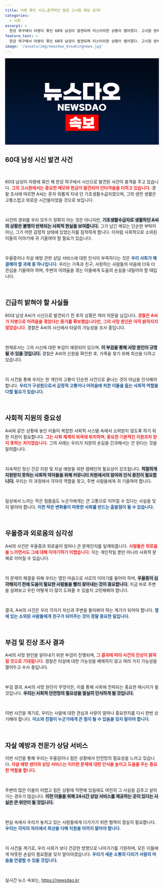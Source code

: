 ```yaml
---
title: 아령 묶인 시신…충격적인 발견 고시원 메모 공개!
categories:
  - 사회
excerpt: >
  한강 하구에서 아령이 묶인 60대 남성이 발견되며 미스터리한 상황이 벌어졌다. 고시원 방에 남긴 청소 부탁 메모와 살고 싶지 않다는 달력 메시지로 의문이 커지고 있다. 과연 그의 죽음 뒤에는 어떤 이야기가 숨겨져 있을까?
feature_text: >
  한강 하구에서 아령이 묶인 60대 남성이 발견되며 미스터리한 상황이 벌어졌다. 고시원 방에 남긴 청소 부탁 메모와 살고 싶지 않다는 달력 메시지로 의문이 커지고 있다. 과연 그의 죽음 뒤에는 어떤 이야기가 숨겨져 있을까?
image: '/assets/img/newsdao_breakingnews.jpg'
---
```


<p><img src="/assets/img/newsdao_breakingnews.jpg" alt="ontimetimes 속보" /></p>

<h2 data-ke-size="size26">60대 남성 시신 발견 사건</h2>

<p data-ke-size="size16">&nbsp;</p>

<p>60대 남성이 아령에 묶인 채 한강 하구에서 시신으로 발견된 사건이 충격을 주고 있습니다. <b><span style="color: #ee2323;">그의 고시원에서는 중요한 메모와 현금이 발견되어 안타까움을 더하고 있습니다.</span></b> 경찰 조사에 따르면 A씨는 혼자 외롭게 지내 던 기초생활수급자였으며, 그의 생전 생활은 고통스럽고 외로운 시간들이었을 것으로 보입니다. </p>

<p data-ke-size="size16">&nbsp;</p>

<p>사건의 경위를 우리 모두가 정확히 아는 것은 아니지만, <b><span style="background-color: #21538527;">기초생활수급자로 생활하던 A씨의 상황은 불행이 반복되는 사회적 현실을 보여줍니다.</span></b> 그가 남긴 메모는 단순한 부탁이 아닌, 그가 어떤 감정적 상태에 있었는지를 짐작하게 합니다. 이처럼 사회적으로 소외된 이들의 이야기에 귀 기울여야 할 필요가 있습니다. </p>

<p data-ke-size="size16">&nbsp;</p>

<p>우울증이나 자살 예방 관련 상담 서비스에 대한 인식이 부족하다는 것은 <b><span style="color: #1a5490;">우리 사회가 해결해야 할 과제 중 하나입니다.</span></b> 우리는 가족과 친구, 사랑하는 사람들의 마음에 더욱 더 관심을 기울여야 하며, 주변의 어려움을 겪는 이들에게 도움의 손길을 내밀어야 할 때입니다.</p>

<p data-ke-size="size16">&nbsp;</p>

<h2 data-ke-size="size26">긴급히 밝혀야 할 사실들</h2>

<p>60대 남성 A씨가 시신으로 발견되기 전 후의 상황은 여러 의문을 남깁니다. <b><span style="color: #ee2323;">경찰은 A씨가 지병으로 어려움을 겪었다는 증거를 확보했습니다만, 그의 사망 원인은 아직 밝혀지지 않았습니다.</span></b> 경찰은 A씨의 시신에서 타살의 가능성을 조사 중입니다.  </p>

<p data-ke-size="size16">&nbsp;</p>

<p>현재로서는 그의 시신에 대한 부검이 예정되어 있으며, <b><span style="background-color: #21538527;">이 부검을 통해 사망 원인이 규명될 수 있을 것입니다.</span></b> 경찰은 A씨의 신원을 확인한 후, 가족을 찾기 위해 최선을 다하고 있습니다. </p>

<p data-ke-size="size16">&nbsp;</p>

<p>이 사건을 통해 우리는 한 개인의 고통이 단순한 사건으로 끝나는 것이 아님을 인식해야 합니다. <b><span style="color: #1a5490;">우리가 구성원으로서 감정적 고통이나 어려움에 처한 이들을 돕는 사회적 역할을 다할 필요가 있습니다.</span></b> </p>

<p data-ke-size="size16">&nbsp;</p>

<h2 data-ke-size="size26">사회적 지원의 중요성</h2>

<p>A씨와 같은 상황에 놓인 이들이 복잡한 사회적 시스템 속에서 소외받지 않도록 하기 위한 지원이 필요합니다. <b><span style="color: #ee2323;">그는 사회 체계의 외곽에 위치하며, 중요한 기본적인 지원조차 받지 못하는 처지였습니다.</span></b> 그의 사례는 우리가 지원의 손길을 간과해서는 안 된다는 것을 알려줍니다.</p>

<p data-ke-size="size16">&nbsp;</p>

<p>지속적인 정신 건강 지원 및 자살 예방을 위한 캠페인의 필요성이 강조됩니다. <b><span style="background-color: #21538527;">적절하게 지원받지 못하는 사회적 약자들을 위해 커뮤니티 차원에서의 참여와 인식 증진이 필요합니다.</span></b> 우리는 이 과정에서 각자의 역할을 찾고, 주변 사람들에게 귀 기울여야 합니다. </p>

<p data-ke-size="size16">&nbsp;</p>

<p>일상에서 느끼는 작은 힘들음도 누군가에게는 큰 고통으로 이어질 수 있다는 사실을 잊지 말아야 합니다. <b><span style="color: #1a5490;">이런 작은 변화들이 따뜻한 사회를 만드는 출발점이 될 수 있습니다.</span></b></p>

<p data-ke-size="size16">&nbsp;</p>

<h2 data-ke-size="size26">우울증과 외로움의 심각성</h2>

<p>A씨의 사건은 우울증과 외로움이 얼마나 큰 문제인지를 일깨워줍니다. <b><span style="color: #ee2323;">사람들은 외로움을 느끼면서도 그에 대해 이야기하기 어렵습니다.</span></b> 이는 개인적일 뿐만 아니라 사회적 문제로 이어질 수 있습니다.</p>

<p data-ke-size="size16">&nbsp;</p>

<p>이 문제의 해결을 위해 우리는 열린 마음으로 서로의 이야기를 들어야 하며, <b><span style="background-color: #21538527;">우울증이 심각해지기 전에 도움이 필요한 사람들을 빨리 찾아내는 것이 중요합니다.</span></b> 지금 바로 주변을 살펴보고 우린 어떻게 더 많이 도와줄 수 있을지 고민해봐야 합니다. </p>

<p data-ke-size="size16">&nbsp;</p>

<p>결국, A씨의 사건은 우리 각자가 자신과 주변을 돌아봐야 하는 계기가 되어야 합니다. <b><span style="color: #1a5490;">옆에 있는 소외된 사람들에게 친구가 되어주는 것이 정말 중요한 일입니다.</span></b> </p>

<p data-ke-size="size16">&nbsp;</p>

<h2 data-ke-size="size26">부검 및 진상 조사 결과</h2>

<p>A씨의 사망 원인을 알아내기 위한 부검이 진행되며, <b><span style="color: #ee2323;">그 결과에 따라 사건의 진상이 밝혀질 것으로 기대됩니다.</span></b> 경찰은 타살에 대한 가능성을 배제하지 않고 여러 가지 가능성을 열어두고 수사 중입니다. </p>

<p data-ke-size="size16">&nbsp;</p>

<p>부검 결과, A씨의 사망 원인이 무엇이든, 이를 통해 사회에 전파되는 중요한 메시지가 될 것입니다. <b><span style="background-color: #21538527;">우리는 사회적 안전망의 필요성을 절실히 인식하게 될 것입니다.</span></b></p>

<p data-ke-size="size16">&nbsp;</p>

<p>이번 사건을 계기로, 우리는 사람에 대한 관심과 사랑이 얼마나 중요한지를 다시 한번 상기해야 합니다. <b><span style="color: #1a5490;">미소와 친절이 누군가에게 큰 힘이 될 수 있음을 잊지 말아야 합니다.</span></b></p>

<p data-ke-size="size16">&nbsp;</p>

<h2 data-ke-size="size26">자살 예방과 전문가 상담 서비스</h2>

<p>이번 사건을 통해 우리는 우울감이나 힘든 상황에서 안전망의 필요성을 느끼고 있습니다. <b><span style="color: #ee2323;">자살 예방 센터와 상담 서비스는 이러한 문제에 대한 인식을 높이고 도움을 주는 중요한 역할을 합니다.</span></b></p>

<p data-ke-size="size16">&nbsp;</p>

<p>주변의 많은 이들이 어렵고 힘든 상황에 직면해 있음에도 여전히 그 사실을 감추고 살아가는 경우가 많습니다. <b><span style="background-color: #21538527;">이런 이들을 위해 24시간 상담 서비스를 제공하는 곳이 있다는 사실은 큰 위안이 될 것입니다.</span></b> </p>

<p data-ke-size="size16">&nbsp;</p>

<p>현실 속에서 우리가 놓치고 있는 사람들에게 다가가기 위한 협력이 절실히 필요합니다. <b><span style="color: #1a5490;">우리는 각자의 자리에서 최선을 다해 지원을 아끼지 말아야 합니다.</span></b></p>

<p data-ke-size="size16">&nbsp;</p>

<p>이 사건을 계기로, 우리 사회가 보다 건강한 방향으로 나아가기를 기원하며, 모든 이들에게 따뜻한 손길이 필요함을 잊지 말아야겠습니다. <b><span style="color: #1a5490;">우리가 세운 소통의 다리가 사람의 마음을 연결할 수 있을 것입니다.</span></b> </p>

<p data-ke-size="size16">&nbsp;</p>
실시간 뉴스 속보는, <a href="https://newsdao.kr" rel="dofollow">https://newsdao.kr</a>


